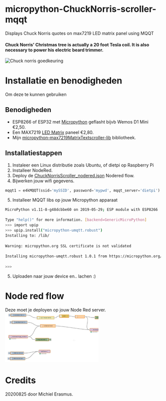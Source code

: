 # micropython-ChuckNorris-scroller-mqqt
Displays Chuck Norris quotes on max7219 LED matrix panel using MQQT

<h4>Chuck Norris' Christmas tree is actually a 20 foot Tesla coil. It is also necessary to power his electric beard trimmer.</h4>
<img src='https://media3.giphy.com/media/3hvmlYNsOTFWE/giphy.gif' alt='Chuck norris goedkeuring'>

# Installatie en benodigheden
Om deze te kunnen gebruiken

## Benodigheden
- ESP8266 of ESP32 met <a href='http://Micropython.org'>Micropython</a> geflasht bijvb Wemos D1 Mini   €2,50.
- Een MAX7219 <a href='https://nl.aliexpress.com/item/32618155357.html?spm=a2g0s.9042311.0.0.27424c4dJuFSZU'>LED Matrix</a> paneel  €2,80.
- Mijn <a href='https://github.com/pappavis/micropython-max7219MatrixTextscroller-lib'>micropython-max7219MatrixTextscroller-lib</a> bibliotheek.

## Installatiestappen
1. Instaleer een Linux distributie zoals Ubuntu, of dietpi op Raspberry Pi
2. Installeer NodeRed.
3. Deploy de <a href='ChuckNorrisScroller_nodered.json'>ChuckNorrisScroller_nodered.json</a> Nodered flow.
4. Bijwerken jouw wifi gegevens.
```python
mqqt1 = e4kMQQT(ssid='mySSID', password='mypwd', mqqt_server='dietpi')
```
5. Installeer MQQT libs op jouw Micropython apparaat
```bash
MicroPython v1.11-8-g48dcbbe60 on 2019-05-29; ESP module with ESP8266

Type "help()" for more information. [backend=GenericMicroPython]
>>> import upip
>>> upip.install("micropython-umqtt.robust")
Installing to: /lib/

Warning: micropython.org SSL certificate is not validated

Installing micropython-umqtt.robust 1.0.1 from https://micropython.org/pi/umqtt.robust/umqtt.robust-1.0.1.tar.gz

>>> 
```

5. Uploaden naar jouw device en.. lachen :)

# Node red flow
Deze moet je deployen op jouw Node Red server.<br/>
<img src='https://github.com/pappavis/micropython-ChuckNorris-scroller-mqqt/blob/master/ChuckNorrisFlow_nodered.jpg?raw=true' width='60%' height='60%'><br/>

# Credits
20200825 door Michiel Erasmus.
